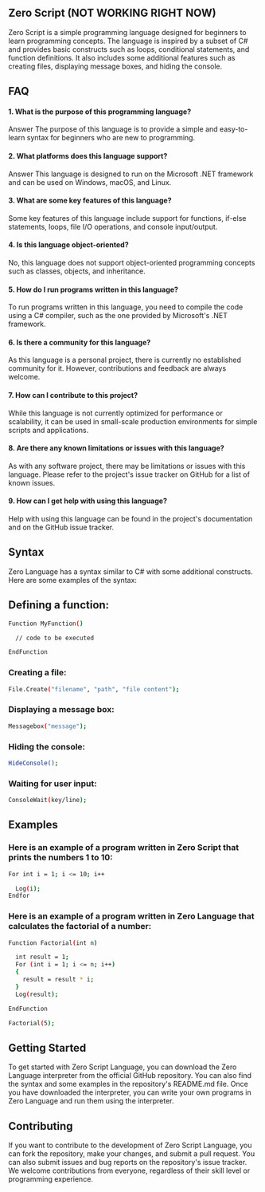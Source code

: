 ## Zero Script (NOT WORKING RIGHT NOW)

Zero Script is a simple programming language designed for beginners to learn programming concepts. The language is inspired by a subset of C# and provides basic constructs such as loops, conditional statements, and function definitions. It also includes some additional features such as creating files, displaying message boxes, and hiding the console.


## FAQ

#### 1. What is the purpose of this programming language?

Answer The purpose of this language is to provide a simple and easy-to-learn syntax for beginners who are new to programming.

#### 2. What platforms does this language support?
Answer This language is designed to run on the Microsoft .NET framework and can be used on Windows, macOS, and Linux.

#### 3. What are some key features of this language?
Some key features of this language include support for functions, if-else statements, loops, file I/O operations, and console input/output.

#### 4. Is this language object-oriented?
No, this language does not support object-oriented programming concepts such as classes, objects, and inheritance.

#### 5. How do I run programs written in this language?
To run programs written in this language, you need to compile the code using a C# compiler, such as the one provided by Microsoft's .NET framework.

#### 6. Is there a community for this language?
As this language is a personal project, there is currently no established community for it. However, contributions and feedback are always welcome.

#### 7. How can I contribute to this project?
While this language is not currently optimized for performance or scalability, it can be used in small-scale production environments for simple scripts and applications.

#### 8. Are there any known limitations or issues with this language?
As with any software project, there may be limitations or issues with this language. Please refer to the project's issue tracker on GitHub for a list of known issues.

#### 9. How can I get help with using this language?
Help with using this language can be found in the project's documentation and on the GitHub issue tracker.

## Syntax
Zero Language has a syntax similar to C# with some additional constructs. Here are some examples of the syntax:

## Defining a function:
```bash
Function MyFunction()

  // code to be executed

EndFunction
```

### Creating a file:
```bash
File.Create("filename", "path", "file content");
```

### Displaying a message box:
```bash
Messagebox("message");
```

### Hiding the console:
```bash
HideConsole();
```
### Waiting for user input:
```bash
ConsoleWait(key/line);
```


## Examples

### Here is an example of a program written in Zero Script that prints the numbers 1 to 10:
```bash
For int i = 1; i <= 10; i++

  Log(i);
Endfor
```
### Here is an example of a program written in Zero Language that calculates the factorial of a number:
```bash
Function Factorial(int n)

  int result = 1;
  For (int i = 1; i <= n; i++)
  {
    result = result * i;
  }
  Log(result);

EndFunction

Factorial(5);
```

## Getting Started

To get started with Zero Script Language, you can download the Zero Language interpreter from the official GitHub repository. You can also find the syntax and some examples in the repository's README.md file. Once you have downloaded the interpreter, you can write your own programs in Zero Language and run them using the interpreter.

## Contributing

If you want to contribute to the development of Zero Script Language, you can fork the repository, make your changes, and submit a pull request. You can also submit issues and bug reports on the repository's issue tracker. We welcome contributions from everyone, regardless of their skill level or programming experience.


